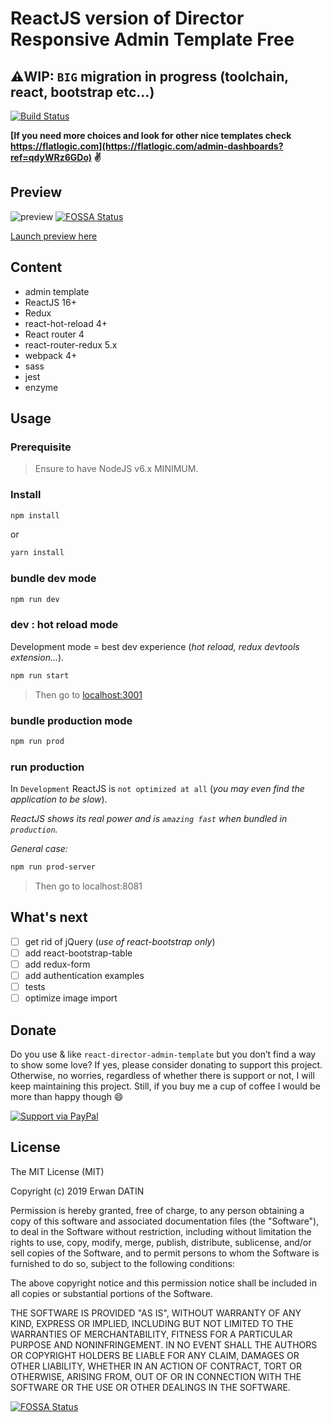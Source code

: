 # ReactJS version of Director Responsive Admin Template Free

## ⚠️WIP: **`BIG` migration in progress** (toolchain, react, bootstrap etc...)

[![Build Status](https://travis-ci.org/MacKentoch/react-director-admin-template.svg?branch=master)](https://travis-ci.org/MacKentoch/react-director-admin-template)

**[If you need more choices and look for other nice templates check https://flatlogic.com](https://flatlogic.com/admin-dashboards?ref=qdyWRz6GDo) ✌️**

## Preview


![preview](https://raw.githubusercontent.com/MacKentoch/react-director-admin-template/master/preview/preview.png)
[![FOSSA Status](https://app.fossa.io/api/projects/git%2Bgithub.com%2FMacKentoch%2Freact-director-admin-template.svg?type=shield)](https://app.fossa.io/projects/git%2Bgithub.com%2FMacKentoch%2Freact-director-admin-template?ref=badge_shield)

[Launch preview here](https://mackentoch.github.io/react-director-admin-template)



## Content

- admin template
- ReactJS 16+
- Redux
- react-hot-reload 4+
- React router 4
- react-router-redux 5.x
- webpack 4+
- sass
- jest
- enzyme

## Usage

### Prerequisite

> Ensure to have NodeJS v6.x MINIMUM.

### Install

```bash
npm install
```

or

```bash
yarn install
```

### bundle dev mode

```bash
npm run dev
```

### dev : hot reload mode

Development mode = best dev experience (_hot reload, redux devtools extension..._).

```bash
npm run start
```

> Then go to [localhost:3001](http://localhost:3001)

### bundle production mode

```bash
npm run prod
```

### run production

In `Development` ReactJS is `not optimized at all` (_you may even find the application to be slow_).

_ReactJS shows its real power and is `amazing fast` when bundled in `production`._

_General case:_

```bash
npm run prod-server
```

> Then go to localhost:8081

## What's next

- [ ] get rid of jQuery (_use of react-bootstrap only_)
- [ ] add react-bootstrap-table
- [ ] add redux-form
- [ ] add authentication examples
- [ ] tests
- [ ] optimize image import

## Donate

Do you use & like `react-director-admin-template` but you don’t find a way to show some love?
If yes, please consider donating to support this project. Otherwise, no worries, regardless of whether there is support or not, I will keep maintaining this project. Still, if you buy me a cup of coffee I would be more than happy though 😄

[![Support via PayPal](./assets/Paypal-button.png)](https://www.paypal.me/ErwanDatin/)

## License

The MIT License (MIT)

Copyright (c) 2019 Erwan DATIN

Permission is hereby granted, free of charge, to any person obtaining a copy of this software and associated documentation files (the "Software"), to deal in the Software without restriction, including without limitation the rights to use, copy, modify, merge, publish, distribute, sublicense, and/or sell copies of the Software, and to permit persons to whom the Software is furnished to do so, subject to the following conditions:

The above copyright notice and this permission notice shall be included in all copies or substantial portions of the Software.

THE SOFTWARE IS PROVIDED "AS IS", WITHOUT WARRANTY OF ANY KIND, EXPRESS OR IMPLIED, INCLUDING BUT NOT LIMITED TO THE WARRANTIES OF MERCHANTABILITY, FITNESS FOR A PARTICULAR PURPOSE AND NONINFRINGEMENT. IN NO EVENT SHALL THE AUTHORS OR COPYRIGHT HOLDERS BE LIABLE FOR ANY CLAIM, DAMAGES OR OTHER LIABILITY, WHETHER IN AN ACTION OF CONTRACT, TORT OR OTHERWISE, ARISING FROM, OUT OF OR IN CONNECTION WITH THE SOFTWARE OR THE USE OR OTHER DEALINGS IN THE SOFTWARE.

[![FOSSA Status](https://app.fossa.io/api/projects/git%2Bgithub.com%2FMacKentoch%2Freact-director-admin-template.svg?type=large)](https://app.fossa.io/projects/git%2Bgithub.com%2FMacKentoch%2Freact-director-admin-template?ref=badge_large)
